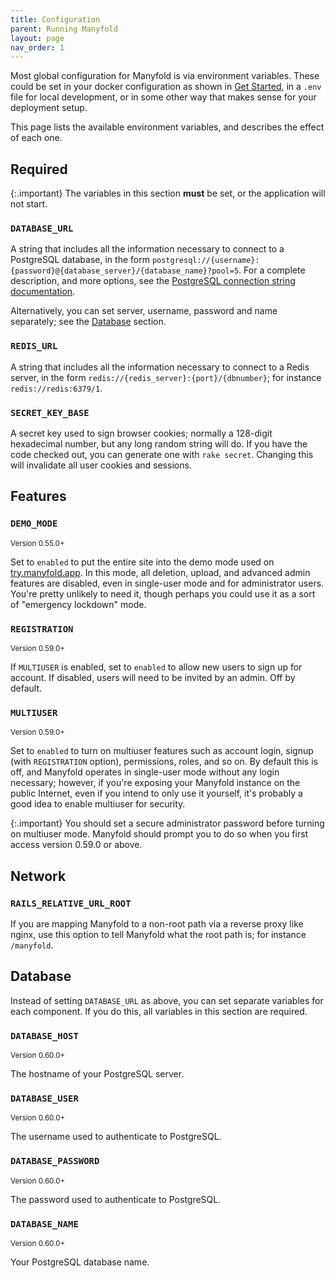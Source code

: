 ```yaml
---
title: Configuration
parent: Running Manyfold
layout: page
nav_order: 1
---
```


Most global configuration for Manyfold is via environment variables. These could be set in your docker configuration as shown in [Get Started](/get-started/docker-compose.html), in a `.env` file for local development, or in some other way that makes sense for your deployment setup.

This page lists the available environment variables, and describes the effect of each one.

## Required

{:.important}
The variables in this section **must** be set, or the application will not start.

### `DATABASE_URL`

A string that includes all the information necessary to connect to a PostgreSQL database, in the form `postgresql://{username}:{password}@{database_server}/{database_name}?pool=5`. For a complete description, and more options, see the [PostgreSQL connection string documentation](https://www.postgresql.org/docs/current/libpq-connect.html#LIBPQ-CONNSTRING-URIS).

Alternatively, you can set server, username, password and name separately; see the [Database](#database) section.

### `REDIS_URL`

A string that includes all the information necessary to connect to a Redis server, in the form `redis://{redis_server}:{port}/{dbnumber}`; for instance `redis://redis:6379/1`.

### `SECRET_KEY_BASE`

A secret key used to sign browser cookies; normally a 128-digit hexadecimal number, but any long random string will do. If you have the code checked out, you can generate one with `rake secret`. Changing this will invalidate all user cookies and sessions.

## Features

### `DEMO_MODE`
<small>Version 0.55.0+</small>

Set to `enabled` to put the entire site into the demo mode used on [try.manyfold.app](https://try.manyfold.app). In this mode, all deletion, upload, and advanced admin features are disabled, even in single-user mode and for administrator users. You're pretty unlikely to need it, though perhaps you could use it as a sort of "emergency lockdown" mode.

### `REGISTRATION`
<small>Version 0.59.0+</small>

If `MULTIUSER` is enabled, set to `enabled` to allow new users to sign up for account. If disabled, users will need to be invited by an admin. Off by default.

### `MULTIUSER`
<small>Version 0.59.0+</small>

Set to `enabled` to turn on multiuser features such as account login, signup (with `REGISTRATION` option), permissions, roles, and so on. By default this is off, and Manyfold operates in single-user mode without any login necessary; however, if you're exposing your Manyfold instance on the public Internet, even if you intend to only use it yourself, it's probably a good idea to enable multiuser for security.

{:.important}
You should set a secure administrator password before turning on multiuser mode. Manyfold should prompt you to do so when you first access version 0.59.0 or above.

## Network

### `RAILS_RELATIVE_URL_ROOT`

If you are mapping Manyfold to a non-root path via a reverse proxy like nginx, use this option to tell Manyfold what the root path is; for instance `/manyfold`.

## Database

Instead of setting `DATABASE_URL` as above, you can set separate variables for each component. If you do this, all variables in this section are required.

### `DATABASE_HOST`
<small>Version 0.60.0+</small>

The hostname of your PostgreSQL server.

### `DATABASE_USER`
<small>Version 0.60.0+</small>

The username used to authenticate to PostgreSQL.

### `DATABASE_PASSWORD`
<small>Version 0.60.0+</small>

The password used to authenticate to PostgreSQL.

### `DATABASE_NAME`
<small>Version 0.60.0+</small>

Your PostgreSQL database name.
